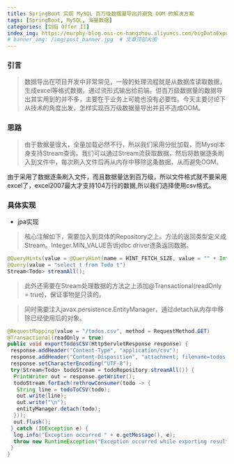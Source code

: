 ```yaml
---
title: SpringBoot 实现 MySQL 百万级数据量导出并避免 OOM 的解决方案
tags: [SpringBoot, MySQL, 海量数据]
categories: [剑指 Offer II]
index_img: https://murphy-blog.oss-cn-hangzhou.aliyuncs.com/bigDataExport.jpg    # 封面图
# banner_img: /img/post_banner.jpg  # 文章顶部大图
---
```


### 引言
>
> 数据导出在项目开发中非常常见，一般的处理流程就是从数据库读取数据，生成excel等格式数据，通过流形式输出给前端。但百万级数据量的数据导出其实用到的并不多，主要在于业务上可能也没有必要性。今天主要讨论下从技术的角度出发，怎样实现百万级数据量导出并且不造成OOM。
>
### 思路
>
> 由于数据量很大，全量加载必然不行，所以我们采用分批加载，而Mysql本身支持Stream查询，我们可以通过Stream流获取数据，然后将数据逐条刷入到文件中，每次刷入文件后再从内存中移除这条数据，从而避免OOM。

由于采用了数据逐条刷入文件，而且数据量达到百万级，所以文件格式就不要采用excel了，excel2007最大才支持104万行的数据,所以我们选择使用csv格式。

### 具体实现

- jpa实现

>核心注解如下，需要加入到具体的Repository之上。方法的返回类型定义成Stream。Integer.MIN_VALUE告诉jdbc driver逐条返回数据。

```java
@QueryHints(value = @QueryHint(name = HINT_FETCH_SIZE, value = "" + Integer.MIN_VALUE))
@Query(value = "select t from Todo t")
Stream<Todo> streamAll();
```

> 此外还需要在Stream处理数据的方法之上添加@Transactional(readOnly = true)，保证事物是只读的。

>同时需要注入javax.persistence.EntityManager，通过detach从内存中移除已经使用后的对象。

```java
@RequestMapping(value = "/todos.csv", method = RequestMethod.GET)
@Transactional(readOnly = true)
public void exportTodosCSV(HttpServletResponse response) {
 response.addHeader("Content-Type", "application/csv");
 response.addHeader("Content-Disposition", "attachment; filename=todos.csv");
 response.setCharacterEncoding("UTF-8");
 try(Stream<Todo> todoStream = todoRepository.streamAll()) {
  PrintWriter out = response.getWriter();
  todoStream.forEach(rethrowConsumer(todo -> {
   String line = todoToCSV(todo);
   out.write(line);
   out.write("\n");
   entityManager.detach(todo);
  }));
  out.flush();
 } catch (IOException e) {
  log.info("Exception occurred " + e.getMessage(), e);
  throw new RuntimeException("Exception occurred while exporting results", e);
 }
}
```
